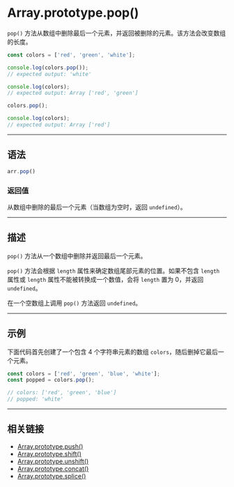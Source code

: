 # Array.prototype.pop()

`pop()` 方法从数组中删除最后一个元素，并返回被删除的元素。该方法会改变数组的长度。

``` js
const colors = ['red', 'green', 'white'];

console.log(colors.pop());
// expected output: 'white'

console.log(colors);
// expected output: Array ['red', 'green']

colors.pop();

console.log(colors);
// expected output: Array ['red']
```

----

## 语法

``` js
arr.pop()
```

### 返回值

从数组中删除的最后一个元素（当数组为空时，返回 `undefined`）。

----

## 描述

`pop()` 方法从一个数组中删除并返回最后一个元素。

`pop()` 方法会根据 `length` 属性来确定数组尾部元素的位置。如果不包含 `length` 属性或 `length` 属性不能被转换成一个数值，会将 `length` 置为 0，并返回 `undefined`。

在一个空数组上调用 `pop()` 方法返回 `undefined`。

----

## 示例

下面代码首先创建了一个包含 4 个字符串元素的数组 `colors`，随后删掉它最后一个元素。

``` js
const colors = ['red', 'green', 'blue', 'white'];
const popped = colors.pop();

// colors: ['red', 'green', 'blue']
// popped: 'white'
```

----

## 相关链接

- [Array.prototype.push()](/Global_Objects/Array/push.html)
- [Array.prototype.shift()](/Global_Objects/Array/shift.html)
- [Array.prototype.unshift()](/Global_Objects/Array/unshift.html)
- [Array.prototype.concat()](/Global_Objects/Array/concat.html)
- [Array.prototype.splice()](/Global_Objects/Array/splice.html)
